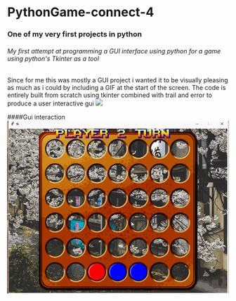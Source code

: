 # PythonGame-connect-4
### One of my very first projects in python
###### My first attempt at programming a GUI interface using python for a game using python's Tkinter as a tool
Since for me this was mostly a GUI project i wanted it to be visually pleasing as much as i could by including a GIF at the start of the screen.
The code is entirely built from scratch using tkinter combined with trail and error to produce a user interactive gui
![](welcome_screen.gif)



####Gui interaction
![](playing.gif)






